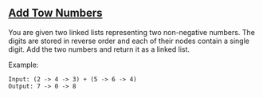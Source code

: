 ## [Add Tow Numbers](https://leetcode.com/problems/add-two-numbers/)

You are given two linked lists representing two non-negative numbers. The digits are stored in reverse order and each of their nodes contain a single digit. Add the two numbers and return it as a linked list.


Example:
```
Input: (2 -> 4 -> 3) + (5 -> 6 -> 4)
Output: 7 -> 0 -> 8
```
